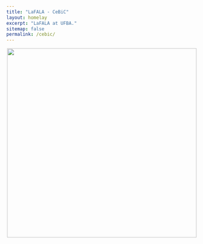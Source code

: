 ```yaml
---
title: "LaFALA - CeBiC"
layout: homelay
excerpt: "LaFALA at UFBA."
sitemap: false
permalink: /cebic/
---
```



<p align="center">
  <img src="/images/lococentro.png" width="500"/>
</p>
